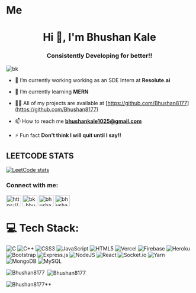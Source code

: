 # Me
<h1 align="center">Hi 👋, I'm Bhushan Kale</h1>
<h3 align="center">Consistently Developing for better!!</h3>

<p align="left"> <img src="https://komarev.com/ghpvc/?username=bk&label=Profile%20views&color=0e75b6&style=flat" alt="bk" /> </p>

- 🔭 I’m currently working working as an SDE Intern at **Resolute.ai**

- 🌱 I’m currently learning **MERN**

- 👨‍💻 All of my projects are available at [https://github.com/Bhushan8177](https://github.com/Bhushan8177)

- 📫 How to reach me **bhushankale1025@gmail.com**

- ⚡ Fun fact **Don't think I will quit until I say!!**

## LEETCODE STATS
[![LeetCode stats](https://leetcode-stats-six.vercel.app/?username=bhushan_kale&theme=dark)](https://github.com/KnlnKS/leetcode-stats)

<h3 align="left">Connect with me:</h3>
<p align="left">
<a href="https://linkedin.com/in/https://www.linkedin.com/in/bhushan-kale-53493b203/" target="blank"><img align="center" src="https://raw.githubusercontent.com/rahuldkjain/github-profile-readme-generator/master/src/images/icons/Social/linked-in-alt.svg" alt="https://www.linkedin.com/in/bhushan-kale-53493b203/" height="30" width="40" /></a>
<a href="https://instagram.com/bk_bhushan__" target="blank"><img align="center" src="https://raw.githubusercontent.com/rahuldkjain/github-profile-readme-generator/master/src/images/icons/Social/instagram.svg" alt="bk_bhushan__" height="30" width="40" /></a>
<a href="https://www.codechef.com/users/bhushan_kale" target="blank"><img align="center" src="https://cdn.jsdelivr.net/npm/simple-icons@3.1.0/icons/codechef.svg" alt="bhushan_kale" height="30" width="40" /></a>
<a href="https://www.hackerrank.com/bhushan_kale" target="blank"><img align="center" src="https://raw.githubusercontent.com/rahuldkjain/github-profile-readme-generator/master/src/images/icons/Social/hackerrank.svg" alt="bhushan_kale" height="30" width="40" /></a>
</p>


# 💻 Tech Stack:
![C](https://img.shields.io/badge/c-%2300599C.svg?style=for-the-badge&logo=c&logoColor=white) ![C++](https://img.shields.io/badge/c++-%2300599C.svg?style=for-the-badge&logo=c%2B%2B&logoColor=white) ![CSS3](https://img.shields.io/badge/css3-%231572B6.svg?style=for-the-badge&logo=css3&logoColor=white) ![JavaScript](https://img.shields.io/badge/javascript-%23323330.svg?style=for-the-badge&logo=javascript&logoColor=%23F7DF1E) ![HTML5](https://img.shields.io/badge/html5-%23E34F26.svg?style=for-the-badge&logo=html5&logoColor=white) ![Vercel](https://img.shields.io/badge/vercel-%23000000.svg?style=for-the-badge&logo=vercel&logoColor=white) ![Firebase](https://img.shields.io/badge/firebase-%23039BE5.svg?style=for-the-badge&logo=firebase) ![Heroku](https://img.shields.io/badge/heroku-%23430098.svg?style=for-the-badge&logo=heroku&logoColor=white) ![Bootstrap](https://img.shields.io/badge/bootstrap-%23563D7C.svg?style=for-the-badge&logo=bootstrap&logoColor=white) ![Express.js](https://img.shields.io/badge/express.js-%23404d59.svg?style=for-the-badge&logo=express&logoColor=%2361DAFB) ![NodeJS](https://img.shields.io/badge/node.js-6DA55F?style=for-the-badge&logo=node.js&logoColor=white) ![React](https://img.shields.io/badge/react-%2320232a.svg?style=for-the-badge&logo=react&logoColor=%2361DAFB) ![Socket.io](https://img.shields.io/badge/Socket.io-black?style=for-the-badge&logo=socket.io&badgeColor=010101) ![Yarn](https://img.shields.io/badge/yarn-%232C8EBB.svg?style=for-the-badge&logo=yarn&logoColor=white) ![MongoDB](https://img.shields.io/badge/MongoDB-%234ea94b.svg?style=for-the-badge&logo=mongodb&logoColor=white) ![MySQL](https://img.shields.io/badge/mysql-%2300f.svg?style=for-the-badge&logo=mysql&logoColor=white) 

<p><img align="left" src="https://github-readme-stats.vercel.app/api/top-langs?username=Bhushan8177&show_icons=true&locale=en&layout=compact" alt="Bhushan8177" /></p>

<p>&nbsp;<img align="center" src="https://github-readme-stats.vercel.app/api?username=Bhushan8177&show_icons=true&locale=en" alt="Bhushan8177" /></p>

<p><img align="center" src="https://github-readme-streak-stats.herokuapp.com/?user=Bhushan8177&" alt="Bhushan8177**" /></p>
